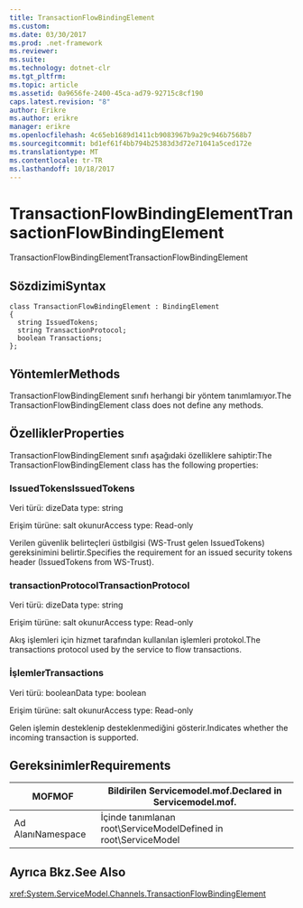 ```yaml
---
title: TransactionFlowBindingElement
ms.custom: 
ms.date: 03/30/2017
ms.prod: .net-framework
ms.reviewer: 
ms.suite: 
ms.technology: dotnet-clr
ms.tgt_pltfrm: 
ms.topic: article
ms.assetid: 0a9656fe-2400-45ca-ad79-92715c8cf190
caps.latest.revision: "8"
author: Erikre
ms.author: erikre
manager: erikre
ms.openlocfilehash: 4c65eb1689d1411cb9083967b9a29c946b7568b7
ms.sourcegitcommit: bd1ef61f4bb794b25383d3d72e71041a5ced172e
ms.translationtype: MT
ms.contentlocale: tr-TR
ms.lasthandoff: 10/18/2017
---
```

# <a name="transactionflowbindingelement"></a><span data-ttu-id="431d4-102">TransactionFlowBindingElement</span><span class="sxs-lookup"><span data-stu-id="431d4-102">TransactionFlowBindingElement</span></span>
<span data-ttu-id="431d4-103">TransactionFlowBindingElement</span><span class="sxs-lookup"><span data-stu-id="431d4-103">TransactionFlowBindingElement</span></span>  
  
## <a name="syntax"></a><span data-ttu-id="431d4-104">Sözdizimi</span><span class="sxs-lookup"><span data-stu-id="431d4-104">Syntax</span></span>  
  
```  
class TransactionFlowBindingElement : BindingElement  
{  
  string IssuedTokens;  
  string TransactionProtocol;  
  boolean Transactions;  
};  
```  
  
## <a name="methods"></a><span data-ttu-id="431d4-105">Yöntemler</span><span class="sxs-lookup"><span data-stu-id="431d4-105">Methods</span></span>  
 <span data-ttu-id="431d4-106">TransactionFlowBindingElement sınıfı herhangi bir yöntem tanımlamıyor.</span><span class="sxs-lookup"><span data-stu-id="431d4-106">The TransactionFlowBindingElement class does not define any methods.</span></span>  
  
## <a name="properties"></a><span data-ttu-id="431d4-107">Özellikler</span><span class="sxs-lookup"><span data-stu-id="431d4-107">Properties</span></span>  
 <span data-ttu-id="431d4-108">TransactionFlowBindingElement sınıfı aşağıdaki özelliklere sahiptir:</span><span class="sxs-lookup"><span data-stu-id="431d4-108">The TransactionFlowBindingElement class has the following properties:</span></span>  
  
### <a name="issuedtokens"></a><span data-ttu-id="431d4-109">IssuedTokens</span><span class="sxs-lookup"><span data-stu-id="431d4-109">IssuedTokens</span></span>  
 <span data-ttu-id="431d4-110">Veri türü: dize</span><span class="sxs-lookup"><span data-stu-id="431d4-110">Data type: string</span></span>  
  
 <span data-ttu-id="431d4-111">Erişim türüne: salt okunur</span><span class="sxs-lookup"><span data-stu-id="431d4-111">Access type: Read-only</span></span>  
  
 <span data-ttu-id="431d4-112">Verilen güvenlik belirteçleri üstbilgisi (WS-Trust gelen IssuedTokens) gereksinimini belirtir.</span><span class="sxs-lookup"><span data-stu-id="431d4-112">Specifies the requirement for an issued security tokens header (IssuedTokens from WS-Trust).</span></span>  
  
### <a name="transactionprotocol"></a><span data-ttu-id="431d4-113">transactionProtocol</span><span class="sxs-lookup"><span data-stu-id="431d4-113">TransactionProtocol</span></span>  
 <span data-ttu-id="431d4-114">Veri türü: dize</span><span class="sxs-lookup"><span data-stu-id="431d4-114">Data type: string</span></span>  
  
 <span data-ttu-id="431d4-115">Erişim türüne: salt okunur</span><span class="sxs-lookup"><span data-stu-id="431d4-115">Access type: Read-only</span></span>  
  
 <span data-ttu-id="431d4-116">Akış işlemleri için hizmet tarafından kullanılan işlemleri protokol.</span><span class="sxs-lookup"><span data-stu-id="431d4-116">The transactions protocol used by the service to flow transactions.</span></span>  
  
### <a name="transactions"></a><span data-ttu-id="431d4-117">İşlemler</span><span class="sxs-lookup"><span data-stu-id="431d4-117">Transactions</span></span>  
 <span data-ttu-id="431d4-118">Veri türü: boolean</span><span class="sxs-lookup"><span data-stu-id="431d4-118">Data type: boolean</span></span>  
  
 <span data-ttu-id="431d4-119">Erişim türüne: salt okunur</span><span class="sxs-lookup"><span data-stu-id="431d4-119">Access type: Read-only</span></span>  
  
 <span data-ttu-id="431d4-120">Gelen işlemin desteklenip desteklenmediğini gösterir.</span><span class="sxs-lookup"><span data-stu-id="431d4-120">Indicates whether the incoming transaction is supported.</span></span>  
  
## <a name="requirements"></a><span data-ttu-id="431d4-121">Gereksinimler</span><span class="sxs-lookup"><span data-stu-id="431d4-121">Requirements</span></span>  
  
|<span data-ttu-id="431d4-122">MOF</span><span class="sxs-lookup"><span data-stu-id="431d4-122">MOF</span></span>|<span data-ttu-id="431d4-123">Bildirilen Servicemodel.mof.</span><span class="sxs-lookup"><span data-stu-id="431d4-123">Declared in Servicemodel.mof.</span></span>|  
|---------|-----------------------------------|  
|<span data-ttu-id="431d4-124">Ad Alanı</span><span class="sxs-lookup"><span data-stu-id="431d4-124">Namespace</span></span>|<span data-ttu-id="431d4-125">İçinde tanımlanan root\ServiceModel</span><span class="sxs-lookup"><span data-stu-id="431d4-125">Defined in root\ServiceModel</span></span>|  
  
## <a name="see-also"></a><span data-ttu-id="431d4-126">Ayrıca Bkz.</span><span class="sxs-lookup"><span data-stu-id="431d4-126">See Also</span></span>  
 <xref:System.ServiceModel.Channels.TransactionFlowBindingElement>
